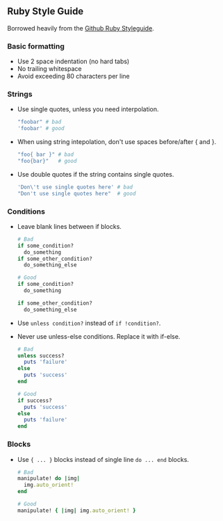 ## Ruby Style Guide

Borrowed heavily from the [Github Ruby Styleguide](github.com/styleguide/ruby).

### Basic formatting

* Use 2 space indentation (no hard tabs)
* No trailing whitespace
* Avoid exceeding 80 characters per line

### Strings

* Use single quotes, unless you need interpolation.

    ```ruby
    "foobar" # bad
    'foobar' # good
    ```

* When using string intepolation, don't use spaces before/after { and }.

    ```ruby
    "foo{ bar }" # bad
    "foo{bar}"   # good
    ```
* Use double quotes if the string contains single quotes.

    ```ruby
    'Don\'t use single quotes here' # bad
    "Don't use single quotes here"  # good
    ```

### Conditions

* Leave blank lines between if blocks.

    ```ruby
    # Bad
    if some_condition?
      do_something
    if some_other_condition?
      do_something_else
    
    # Good
    if some_condition?
      do_something
    
    if some_other_condition?
      do_something_else
    ```
* Use `unless condition?` instead of `if !condition?`.
* Never use unless-else conditions. Replace it with if-else.

    ```ruby
    # Bad
    unless success?
      puts 'failure'
    else
      puts 'success'
    end
    
    # Good
    if success?
      puts 'success'
    else
      puts 'failure'
    end
    ```

### Blocks

* Use `{ ... }` blocks instead of single line `do ... end` blocks.

    ```ruby
    # Bad
    manipulate! do |img|
      img.auto_orient!
    end

    # Good
    manipulate! { |img| img.auto_orient! }
    ```
